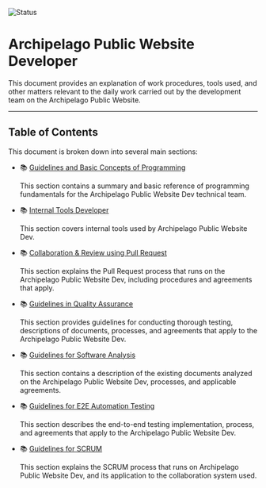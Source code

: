 <!-- ![License: PWD](https://img.shields.io/badge/License-MIT-green.svg) -->
![Status](https://img.shields.io/badge/status-review-yellow)
<!-- ![status](https://img.shields.io/badge/status-up-brightgreen) -->

# Archipelago Public Website Developer

This document provides an explanation of work procedures, tools used, and other matters relevant to the daily work carried out by the development team on the Archipelago Public Website.

---

## Table of Contents

This document is broken down into several main sections:

- 📚 [Guidelines and Basic Concepts of Programming](programming-concepts.md)
  
  This section contains a summary and basic reference of programming fundamentals for the Archipelago Public Website Dev technical team.

- 📚 [Internal Tools Developer](internal-tools.md)
  
  This section covers internal tools used by Archipelago Public Website Dev.

- 📚 [Collaboration & Review using Pull Request](pull-request-workflow.md)
  
  This section explains the Pull Request process that runs on the Archipelago Public Website Dev, including procedures and agreements that apply.

- 📚 [Guidelines in Quality Assurance](quality-assurance.md)
  
  This section provides guidelines for conducting thorough testing, descriptions of documents, processes, and agreements that apply to the Archipelago Public Website Dev.

- 📚 [Guidelines for Software Analysis](software-analysist.md)
  
  This section contains a description of the existing documents analyzed on the Archipelago Public Website Dev, processes, and applicable agreements.

- 📚 [Guidelines for E2E Automation Testing](automation-test.md)
  
  This section describes the end-to-end testing implementation, process, and agreements that apply to the Archipelago Public Website Dev.

- 📚 [Guidelines for SCRUM](scrum.md)
  
  This section explains the SCRUM process that runs on Archipelago Public Website Dev, and its application to the collaboration system used.
